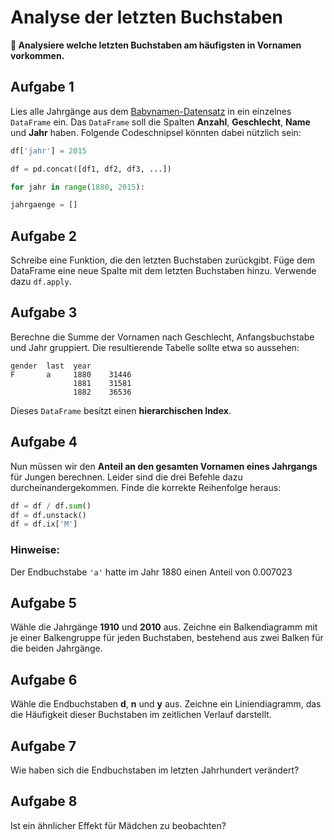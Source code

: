 
# Analyse der letzten Buchstaben

**🎯 Analysiere welche letzten Buchstaben am häufigsten in Vornamen vorkommen.**

## Aufgabe 1

Lies alle Jahrgänge aus dem [Babynamen-Datensatz](http://www.ssa.gov/oact/babynames/limits.html) in ein einzelnes `DataFrame` ein. Das `DataFrame` soll die Spalten **Anzahl**, **Geschlecht**, **Name** und **Jahr** haben. Folgende Codeschnipsel könnten dabei nützlich sein:

```python
df['jahr'] = 2015

df = pd.concat([df1, df2, df3, ...])

for jahr in range(1880, 2015):

jahrgaenge = []

```

## Aufgabe 2

Schreibe eine Funktion, die den letzten Buchstaben zurückgibt. Füge dem DataFrame eine neue Spalte mit dem letzten Buchstaben hinzu. Verwende dazu `df.apply`.

## Aufgabe 3

Berechne die Summe der Vornamen nach Geschlecht, Anfangsbuchstabe und Jahr gruppiert. Die resultierende Tabelle sollte etwa so aussehen:

```text
gender  last  year
F       a     1880    31446
              1881    31581
              1882    36536
```

Dieses `DataFrame` besitzt einen **hierarchischen Index**.

## Aufgabe 4

Nun müssen wir den **Anteil an den gesamten Vornamen eines Jahrgangs** für Jungen berechnen. Leider sind die drei Befehle dazu durcheinandergekommen. Finde die korrekte Reihenfolge heraus:

```python
df = df / df.sum()
df = df.unstack()
df = df.ix['M']
```

### Hinweise:

Der Endbuchstabe `'a'` hatte im Jahr 1880 einen Anteil von 0.007023

## Aufgabe 5

Wähle die Jahrgänge **1910** und **2010** aus. Zeichne ein Balkendiagramm mit je einer Balkengruppe für jeden Buchstaben, bestehend aus zwei Balken für die beiden Jahrgänge.

## Aufgabe 6

Wähle die Endbuchstaben **d**, **n** und **y** aus. Zeichne ein Liniendiagramm, das die Häufigkeit dieser Buchstaben im zeitlichen Verlauf darstellt.

## Aufgabe 7

Wie haben sich die Endbuchstaben im letzten Jahrhundert verändert?

## Aufgabe 8

Ist ein ähnlicher Effekt für Mädchen zu beobachten?
